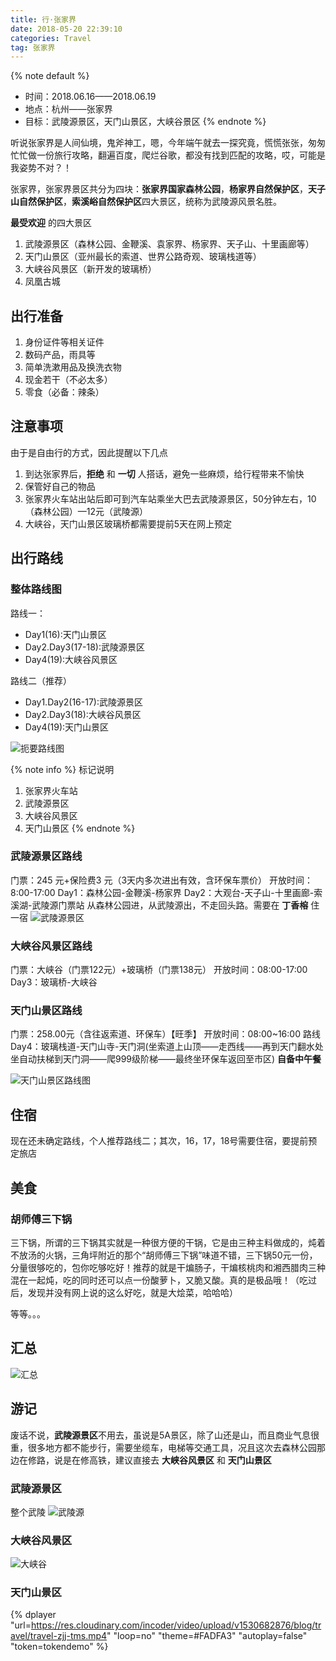```yaml
---
title: 行·张家界
date: 2018-05-20 22:39:10
categories: Travel
tag: 张家界
---
```


{% note default %} 
* 时间：2018.06.16——2018.06.19
* 地点：杭州——张家界
* 目标：武陵源景区，天门山景区，大峡谷景区
{% endnote %}

听说张家界是人间仙境，鬼斧神工，嗯，今年端午就去一探究竟，慌慌张张，匆匆忙忙做一份旅行攻略，翻遍百度，爬烂谷歌，都没有找到匹配的攻略，哎，可能是我姿势不对？！  

张家界，张家界景区共分为四块：**张家界国家森林公园**，**杨家界自然保护区**，**天子山自然保护区**，**索溪峪自然保护区**四大景区，统称为武陵源风景名胜。

**最受欢迎** 的四大景区
1. 武陵源景区（森林公园、金鞭溪、袁家界、杨家界、天子山、十里画廊等）
2. 天门山景区（亚州最长的索道、世界公路奇观、玻璃栈道等）
3. 大峡谷风景区（新开发的玻璃桥）
4. 凤凰古城

## 出行准备
1. 身份证件等相关证件
2. 数码产品，雨具等
3. 简单洗漱用品及换洗衣物
4. 现金若干（不必太多）
5. 零食（必备：辣条）

## 注意事项
由于是自由行的方式，因此提醒以下几点
1. 到达张家界后，**拒绝** 和 **一切** 人搭话，避免一些麻烦，给行程带来不愉快
2. 保管好自己的物品
3. 张家界火车站出站后即可到汽车站乘坐大巴去武陵源景区，50分钟左右，10（森林公园）—12元（武陵源）
4. 大峡谷，天门山景区玻璃桥都需要提前5天在网上预定

## 出行路线

### 整体路线图
路线一：
  * Day1(16):天门山景区
  * Day2.Day3(17-18):武陵源景区
  * Day4(19):大峡谷风景区

路线二（推荐）
  * Day1.Day2(16-17):武陵源景区
  * Day2.Day3(18):大峡谷风景区
  * Day4(19):天门山景区

![扼要路线图](https://res.cloudinary.com/incoder/image/upload/v1527342618/blog/gitpages-zjj-road.png)

{% note info %} 
标记说明
1. 张家界火车站
2. 武陵源景区
3. 大峡谷风景区
4. 天门山景区
{% endnote %}

### 武陵源景区路线
门票：245 元+保险费3 元（3天内多次进出有效，含环保车票价）
开放时间：8:00-17:00
Day1：森林公园-金鞭溪-杨家界
Day2：大观台-天子山-十里画廊-索溪湖-武陵源门票站
从森林公园进，从武陵源出，不走回头路。需要在 **丁香榕** 住一宿
![武陵源景区](https://res.cloudinary.com/incoder/image/upload/v1527324112/blog/gitpages-zjj.gif)

### 大峡谷风景区路线
门票：大峡谷（门票122元）+玻璃桥（门票138元）
开放时间：08:00-17:00
Day3：玻璃桥-大峡谷

### 天门山景区路线
门票：258.00元（含往返索道、环保车）【旺季】
开放时间：08:00~16:00
路线Day4：玻璃栈道-天门山寺-天门洞(坐索道上山顶——走西线——再到天门翻水处坐自动扶梯到天门洞——爬999级阶梯——最终坐环保车返回至市区)
**自备中午餐**

![天门山景区路线图](https://res.cloudinary.com/incoder/image/upload/v1528189150/blog/gitpages-zjj-tms.png.jpg)

## 住宿
现在还未确定路线，个人推荐路线二；其次，16，17，18号需要住宿，要提前预定旅店

## 美食

### 胡师傅三下锅
三下锅，所谓的三下锅其实就是一种很方便的干锅，它是由三种主料做成的，炖着不放汤的火锅，三角坪附近的那个“胡师傅三下锅”味道不错，三下锅50元一份，分量很够吃的，包你吃够吃好！推荐的就是干煸肠子，干煸核桃肉和湘西腊肉三种混在一起炖，吃的同时还可以点一份酸萝卜，又脆又酸。真的是极品哦！（吃过后，发现并没有网上说的这么好吃，就是大烩菜，哈哈哈）

等等。。。

## 汇总
![汇总](https://res.cloudinary.com/incoder/image/upload/v1527434516/blog/gitpages-zjj-summary.png)

## 游记
废话不说，**武陵源景区**不用去，虽说是5A景区，除了山还是山，而且商业气息很重，很多地方都不能步行，需要坐缆车，电梯等交通工具，况且这次去森林公园那边在修路，说是在修高铁，建议直接去 **大峡谷风景区** 和 **天门山景区**

### 武陵源景区
整个武陵
![武陵源](https://res.cloudinary.com/incoder/image/upload/v1530682536/blog/travel/travel-zjj-wly.jpg)
### 大峡谷风景区
![大峡谷](https://res.cloudinary.com/incoder/image/upload/v1530682775/blog/travel/travel-zjj-dxg.jpg)
### 天门山景区
{% dplayer "url=https://res.cloudinary.com/incoder/video/upload/v1530682876/blog/travel/travel-zjj-tms.mp4" "loop=no" "theme=#FADFA3" "autoplay=false" "token=tokendemo" %}